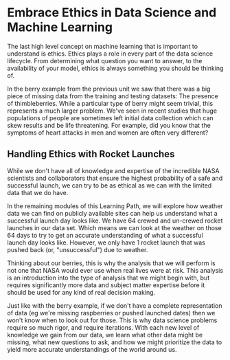 # Embrace Ethics in Data Science and Machine Learning

The last high level concept on machine learning that is important to understand is ethics. Ethics plays a role in every part of the data science lifecycle. From determining what question you want to answer, to the availability of your model, ethics is always something you should be thinking of. 

In the berry example from the previous unit we saw that there was a big piece of missing data from the training and testing datasets: The presence of thimbleberries. While a particular type of berry might seem trivial, this represents a much larger problem. We've seen in recent studies that huge populations of people are sometimes left initial data collection which can skew results and be life threatening. For example, did you know that the symptoms of heart attacks in men and women are often very different?

## Handling Ethics with Rocket Launches

While we don't have all of knowledge and expertise of the incredible NASA scientists and collaborators that ensure the highest probability of a safe and successful launch, we can try to be as ethical as we can with the limited data that we do have. 

In the remaining modules of this Learning Path, we will explore how weather data we can find on publicly available sites can help us understand what a successful launch day looks like. We have 64 crewed and un-crewed rocket launches in our data set. Which means we can look at the weather on those 64 days to try to get an accurate understanding of what a successful launch day looks like. However, we only have 1 rocket launch that was pushed back (or, "unsuccessful") due to weather. 

Thinking about our berries, this is why the analysis that we will perform is not one that NASA would ever use when real lives were at risk. This analysis is an introduction into the type of analysis that we might begin with, but requires significantly more data and subject matter expertise before it should be used for any kind of real decision making. 

Just like with the berry example, if we don't have a complete representation of data (eg we're missing raspberries or pushed launched dates) then we won't know when to look out for those. This is why data science problems require so much rigor, and require iterations. With each new level of knowledge we gain from our data, we learn what other data might be missing, what new questions to ask, and how we might prioritize the data to yield more accurate understandings of the world around us.